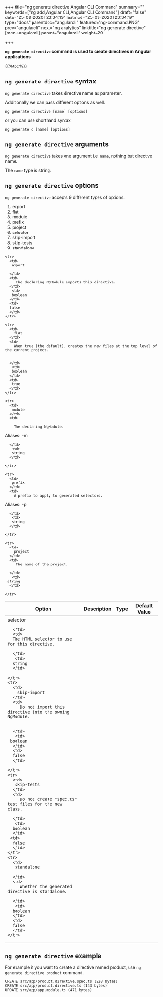 +++
title="ng generate directive Angular CLI Command"
summary=""
keywords=["ng add,Angular CLI,Angular CLI Command"]
draft="false"
date="25-09-2020T23:34:19"
lastmod="25-09-2020T23:34:19"
type="docs"
parentdoc="angularcli"
featured='ng-command.PNG'
prev="angularcli"
next="ng analytics"
linktitle="ng generate directive"
[menu.angularcli]
parent="angularcli"
weight=20

+++

**`ng generate directive` command is used to create directives in Angular applications** 

{{%toc%}}

## `ng generate directive` syntax 

`ng generate directive` takes directive name as parameter.

Additionally we can pass different options as well.

```
ng generate directive [name] [options]
```

or you can use shorthand syntax

```
ng generate d [name] [options]
```

## `ng generate directive` arguments

`ng generate directive` takes one argument i.e, `name`, nothing but directive name.

The `name` type is string.

## `ng generate directive` options

`ng generate directive` accepts 9 different types of options.

1. export
2. flat
3. module
4. prefix
5. project
6. selector
7. skip-import	
8. skip-tests	
9. standalone



<div class='table-responsive'><table class='table'>

  <thead>
    <tr>
      <th>Option</th>
      <th>Description</th>
      <th>Type</th>
      <th>Default Value</th>
     </tr>
  </thead>
  <tbody>
  
    <tr>
      <td>
       export

      </td>
      <td>
         The declaring NgModule exports this directive.
      </td>
       <td>
       boolean
      </td>
      <td>
      false
      </td>
    </tr>

    <tr>
      <td>
        flat
      </td>
      <td>
        When true (the default), creates the new files at the top level of the current project.


      </td>
       <td>
       boolean
      </td>
      <td>
       true
      </td>
    </tr>

    <tr>
      <td>
       module 
      </td>
      <td>
         
        The declaring NgModule.

Aliases: -m 

      </td>
       <td>
       string
      </td>
    
    </tr>

    <tr>
      <td>
       prefix 
      </td>
      <td>
        A prefix to apply to generated selectors.

Aliases: -p 

      </td>
       <td>
       string
      </td>
    
    </tr>

    <tr>
      <td>
        project
      </td>
      <td>
         The name of the project.

      </td>
       <td>
     string
      </td>
      
    </tr>
  <tr>
      <td>
        selector

      </td>
      <td>
      The HTML selector to use for this directive.

      </td>
       <td>
      string
      </td>
     
    </tr>
    <tr>
      <td>
        skip-import
      </td>
      <td>
         Do not import this directive into the owning NgModule.


      </td>
       <td>
     boolean
      </td>
      <td>
      false
      </td>
     
    </tr>
    <tr>
      <td>
       skip-tests
      </td>
      <td>
         Do not create "spec.ts" test files for the new class.

      </td>
       <td>
      boolean
      </td>
     <td>
      false
      </td>
    </tr>
    <tr>
      <td>
       standalone

      </td>
      <td>
         Whether the generated directive is standalone.

      </td>
       <td>
      boolean
      </td>
      <td>
      false
      </td>
    </tr>
    
  </tbody>

</table></div>

## `ng generate directive` example 

For example if you want to create a directive named product, use `ng generate directive product` command. 

```
CREATE src/app/product.directive.spec.ts (228 bytes)
CREATE src/app/product.directive.ts (143 bytes)
UPDATE src/app/app.module.ts (471 bytes)
```
